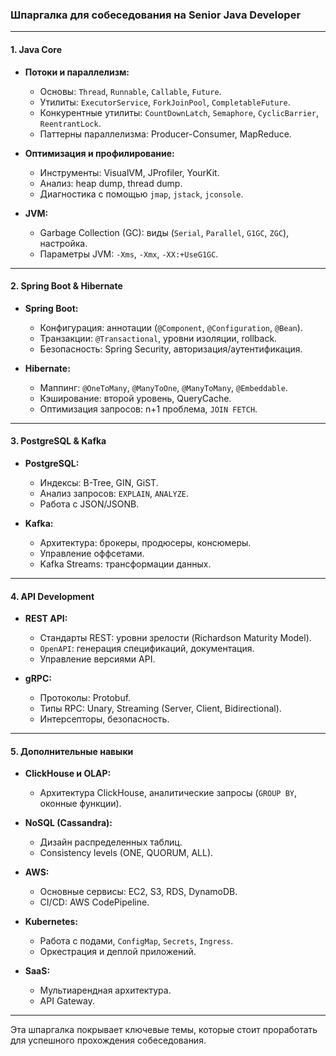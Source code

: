 ### Шпаргалка для собеседования на Senior Java Developer

---

#### **1. Java Core**

- **Потоки и параллелизм:**
    
    - Основы: `Thread`, `Runnable`, `Callable`, `Future`.
    - Утилиты: `ExecutorService`, `ForkJoinPool`, `CompletableFuture`.
    - Конкурентные утилиты: `CountDownLatch`, `Semaphore`, `CyclicBarrier`, `ReentrantLock`.
    - Паттерны параллелизма: Producer-Consumer, MapReduce.
- **Оптимизация и профилирование:**
    
    - Инструменты: VisualVM, JProfiler, YourKit.
    - Анализ: heap dump, thread dump.
    - Диагностика с помощью `jmap`, `jstack`, `jconsole`.
- **JVM:**
    
    - Garbage Collection (GC): виды (`Serial`, `Parallel`, `G1GC`, `ZGC`), настройка.
    - Параметры JVM: `-Xms`, `-Xmx`, `-XX:+UseG1GC`.

---

#### **2. Spring Boot & Hibernate**

- **Spring Boot:**
    
    - Конфигурация: аннотации (`@Component`, `@Configuration`, `@Bean`).
    - Транзакции: `@Transactional`, уровни изоляции, rollback.
    - Безопасность: Spring Security, авторизация/аутентификация.
- **Hibernate:**
    
    - Маппинг: `@OneToMany`, `@ManyToOne`, `@ManyToMany`, `@Embeddable`.
    - Кэширование: второй уровень, QueryCache.
    - Оптимизация запросов: n+1 проблема, `JOIN FETCH`.

---

#### **3. PostgreSQL & Kafka**

- **PostgreSQL:**
    
    - Индексы: B-Tree, GIN, GiST.
    - Анализ запросов: `EXPLAIN`, `ANALYZE`.
    - Работа с JSON/JSONB.
- **Kafka:**
    
    - Архитектура: брокеры, продюсеры, консюмеры.
    - Управление оффсетами.
    - Kafka Streams: трансформации данных.

---

#### **4. API Development**

- **REST API:**
    
    - Стандарты REST: уровни зрелости (Richardson Maturity Model).
    - `OpenAPI`: генерация спецификаций, документация.
    - Управление версиями API.
- **gRPC:**
    
    - Протоколы: Protobuf.
    - Типы RPC: Unary, Streaming (Server, Client, Bidirectional).
    - Интерсепторы, безопасность.

---

#### **5. Дополнительные навыки**

- **ClickHouse и OLAP:**
    
    - Архитектура ClickHouse, аналитические запросы (`GROUP BY`, оконные функции).
- **NoSQL (Cassandra):**
    
    - Дизайн распределенных таблиц.
    - Consistency levels (ONE, QUORUM, ALL).
- **AWS:**
    
    - Основные сервисы: EC2, S3, RDS, DynamoDB.
    - CI/CD: AWS CodePipeline.
- **Kubernetes:**
    
    - Работа с подами, `ConfigMap`, `Secrets`, `Ingress`.
    - Оркестрация и деплой приложений.
- **SaaS:**
    
    - Мультиарендная архитектура.
    - API Gateway.

---

Эта шпаргалка покрывает ключевые темы, которые стоит проработать для успешного прохождения собеседования.